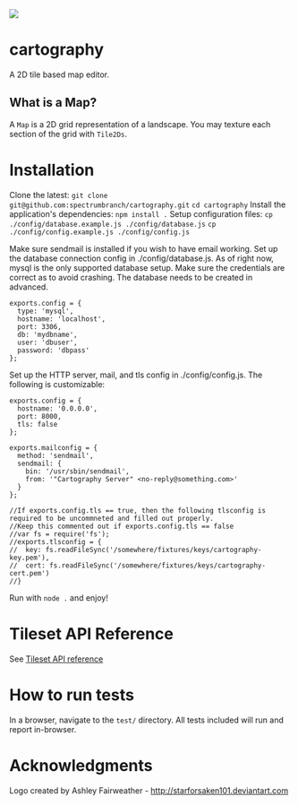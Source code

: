 <img src="https://raw.github.com/spectrumbranch/cartography/master/images/cartography.png" />

cartography
===========

A 2D tile based map editor.

What is a Map?
--------------

A ```Map``` is a 2D grid representation of a landscape. You may texture each section of the grid with ```Tile2Ds```.

Installation
============
Clone the latest:
```git clone git@github.com:spectrumbranch/cartography.git```
```cd cartography```
Install the application's dependencies:
```npm install .```
Setup configuration files:
```cp ./config/database.example.js ./config/database.js```
```cp ./config/config.example.js ./config/config.js```

Make sure sendmail is installed if you wish to have email working.
Set up the database connection config in ./config/database.js. As of right now, mysql is the only supported database setup. Make sure the credentials are correct as to avoid crashing. The database needs to be created in advanced.
```
exports.config = {
  type: 'mysql',
  hostname: 'localhost',
  port: 3306,
  db: 'mydbname',
  user: 'dbuser',
  password: 'dbpass'
};
```
Set up the HTTP server, mail, and tls config in ./config/config.js. The following is customizable:
```
exports.config = {
  hostname: '0.0.0.0',
  port: 8000,
  tls: false
};

exports.mailconfig = {
  method: 'sendmail',
  sendmail: {
    bin: '/usr/sbin/sendmail',
	from: '"Cartography Server" <no-reply@something.com>'
  }
};

//If exports.config.tls == true, then the following tlsconfig is required to be uncommneted and filled out properly.
//Keep this commented out if exports.config.tls == false
//var fs = require('fs');
//exports.tlsconfig = {
//  key: fs.readFileSync('/somewhere/fixtures/keys/cartography-key.pem'),
//  cert: fs.readFileSync('/somewhere/fixtures/keys/cartography-cert.pem')
//}
```

Run with ```node .``` and enjoy!

Tileset API Reference
=============

See [Tileset API reference](/docs/Reference.md)

How to run tests
================
In a browser, navigate to the ```test/``` directory. All tests included will run and report in-browser.

Acknowledgments
===============
Logo created by Ashley Fairweather - http://starforsaken101.deviantart.com
